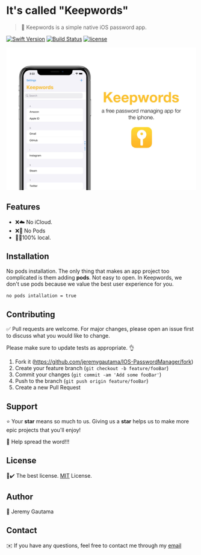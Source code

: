 # It's called "Keepwords"
>🔐 Keepwords is a simple native iOS password app.

[![Swift Version](https://img.shields.io/badge/Swift-5-orange.svg)]()
[![Build Status](https://travis-ci.org/dwyl/esta.svg?branch=master)]()
[![license](https://img.shields.io/github/license/mashape/apistatus.svg)](LICENSE.md)

![](Images/keepwordsPoster.jpg)

## Features
- ❌☁️ No iCloud.
- ❌🌱 No Pods
- 👨‍💻100% local.

## Installation
No pods installation. The only thing that makes an app project too complicated is them adding **pods**. Not easy to open. In Keepwords, we don't use pods because we value the best user experience for you. 
```bash
no pods intallation = true
```

## Contributing
✅ Pull requests are welcome. For major changes, please open an issue first to discuss what you would like to change.

Please make sure to update tests as appropriate. 👌

1. Fork it (<https://github.com/jeremygautama/IOS-PasswordManager/fork>)
2. Create your feature branch (`git checkout -b feature/fooBar`)
3. Commit your changes (`git commit -am 'Add some fooBar'`)
4. Push to the branch (`git push origin feature/fooBar`)
5. Create a new Pull Request

## Support
⭐️ Your **star** means so much to us. Giving us a **star** helps us to make more epic projects that you'll enjoy!

📢 Help spread the word!!!

## License
📄✔️ The best license. [MIT](https://github.com/jeremygautama/ios-password-app/blob/master/LICENSE.md) License.

## Author
👤 Jeremy Gautama

## Contact
✉️ If you have any questions, feel free to contact me through my [email](jgautama7@gmail.com)
